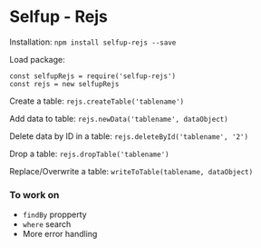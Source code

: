 # Selfup - Rejs

Installation: `npm install selfup-rejs --save`

Load package:

    const selfupRejs = require('selfup-rejs')
    const rejs = new selfupRejs

Create a table: `rejs.createTable('tablename')`

Add data to table: `rejs.newData('tablename', dataObject)`

Delete data by ID in a table: `rejs.deleteById('tablename', '2')`

Drop a table: `rejs.dropTable('tablename')`

Replace/Overwrite a table: `writeToTable(tablename, dataObject)`

### To work on

* `findBy` propperty
* `where` search
* More error handling

